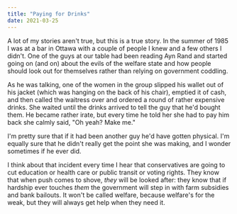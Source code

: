 ```yaml
---
title: "Paying for Drinks"
date: 2021-03-25
---
```


A lot of my stories aren't true, but this is a true story.
In the summer of 1985 I was at a bar in Ottawa with a couple of people I knew
and a few others I didn't.
One of the guys at our table had been reading Ayn Rand
and started going on (and on) about the evils of the welfare state
and how people should look out for themselves
rather than relying on government coddling.

As he was talking,
one of the women in the group slipped his wallet out of his jacket
(which was hanging on the back of his chair),
emptied it of cash,
and then called the waitress over and ordered a round of rather expensive drinks.
She waited until the drinks arrived to tell the guy that he'd bought them.
He became rather irate,
but every time he told her she had to pay him back she calmly said, "Oh yeah? Make me."

I'm pretty sure that if it had been another guy he'd have gotten physical.
I'm equally sure that he didn't really get the point she was making,
and I wonder sometimes if he ever did.

I think about that incident every time I hear that conservatives
are going to cut education or health care or public transit or voting rights.
They know that when push comes to shove, *they* will be looked after:
they know that if hardship ever touches *them*
the government will step in with farm subsidies and bank bailouts.
It won't be called welfare,
because welfare's for the weak,
but they will always get help when they need it.
